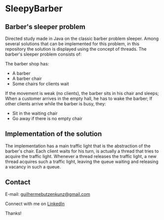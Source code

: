 # SleepyBarber

## Barber's sleeper problem

Directed study made in Java on the classic barber problem sleeper.
Among several solutions that can be implemented for this problem, in this repository the solution is displayed using the concept of threads.
The barber's sleeper problem consists of:

The barber shop has:

<ul>
<li>A barber</li>
<li>A barber chair</li>
<li>Some chairs for clients wait</li>
</ul>

If the movement is weak (no clients), the barber sits in his chair and sleeps;
When a customer arrives in the empty hall, he has to wake the barber;
If other clients arrive while the barber is busy, they:

<ul>
<li>Sit in the waiting chair</li>
<li>Go away if there is no empty chair</li>
</ul>

## Implementation of the solution

The implementation has a main traffic light that is the abstraction of the barber's chair. 
Each client waits for his turn, is actually a thread that tries to acquire the traffic light. 
Whenever a thread releases the traffic light, a new thread acquires such a traffic light, 
leaving the queue waiting and releasing a vacancy in such a queue.

## Contact

E-mail: guilhermebutzenkunz@gmail.com

Connect with me on [LinkedIn](https://www.linkedin.com/in/guilherme-butzen-kunz-026287202/)

Thanks!
